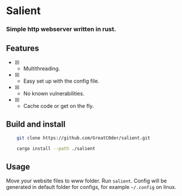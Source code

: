 # Salient
### Simple http webserver written in rust.

## Features

- [x] - Multithreading.
- [x] - Easy set up with the config file.
- [x] - No known vulnerabilities.
- [x] - Cache code or get on the fly.

## Build and install
```sh
    git clone https://github.com/GreatC0der/salient.git

    cargo install --path ./salient
```

## Usage
Move your website files to www folder. Run `salient`.
Config will be generated in default folder for configs, for example `~/.config` on linux.